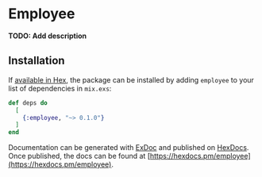 # Employee

**TODO: Add description**

## Installation

If [available in Hex](https://hex.pm/docs/publish), the package can be installed
by adding `employee` to your list of dependencies in `mix.exs`:

```elixir
def deps do
  [
    {:employee, "~> 0.1.0"}
  ]
end
```

Documentation can be generated with [ExDoc](https://github.com/elixir-lang/ex_doc)
and published on [HexDocs](https://hexdocs.pm). Once published, the docs can
be found at [https://hexdocs.pm/employee](https://hexdocs.pm/employee).

